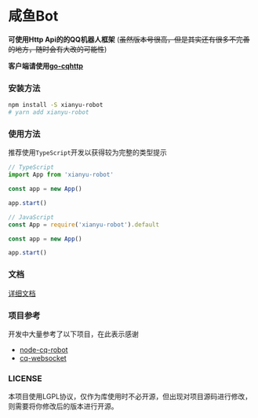 # 咸鱼Bot

**可使用Http Api的的QQ机器人框架**
(~~虽然版本号很高，但是其实还有很多不完善的地方，随时会有大改的可能性~~)

**客户端请使用[go-cqhttp](https://github.com/Mrs4s/go-cqhttp)**

### 安装方法
```sh
npm install -S xianyu-robot
# yarn add xianyu-robot
```

### 使用方法
推荐使用`TypeScript`开发以获得较为完整的类型提示
``` ts
// TypeScript
import App from 'xianyu-robot'

const app = new App()

app.start()

// JavaScript
const App = require('xianyu-robot').default

const app = new App()

app.start()
```

### 文档
[详细文档](https://blacktunes.github.io/xianyu-robot-doc/)


### 项目参考
开发中大量参考了以下项目，在此表示感谢
* [node-cq-robot](https://github.com/CaoMeiYouRen/node-cq-robot)
* [cq-websocket](https://github.com/momocow/node-cq-websocket)

### LICENSE
本项目使用LGPL协议，仅作为库使用时不必开源，但出现对项目源码进行修改，则需要将你修改后的版本进行开源。